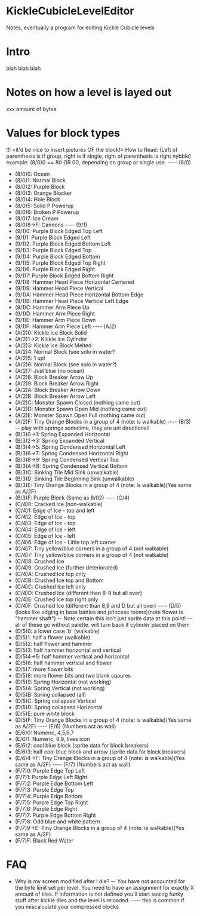 # KickleCubicleLevelEditor
Notes, eventually a program for editing Kickle Cubicle levels

# Intro
blah blah blah

# Notes on how a level is layed out
 xxx amount of bytes
 
# Values for block types
!!! <it'd be nice to insert pictures OF the block!>
How to Read: (Left of parenthesis is if group, right is if single, right of parenthesis is right nybble)
example: (8/0)0 == 80 OR 00, depending on group or single use.
---- (8/0)
- (8/0)0: Ocean
- (8/0)1: Normal Block 
- (8/0)2: Purple Block
- (8/0)3: Orange Blocker
- (8/0)4: Hole Block
- (8/0)5: Solid P Powerup
- (8/0)6: Broken P Powerup
- (8/0)7: Ice Cream
- (8/0)8->F: Cannons
---- (9/1)
- (9/1)0: Purple Block Edged Top Left
- (9/1)1: Purple Block Edged Left
- (9/1)2: Purple Block Edged Bottom Left
- (9/1)3: Purple Block Edged Top
- (9/1)4: Purple Block Edged Bottom
- (9/1)5: Purple Block Edged Top Right
- (9/1)6: Purple Block Edged Right
- (9/1)7: Purple Block Edged Bottom Right
- (9/1)8: Hammer Head Piece Horizontal Centered
- (9/1)9: Hammer Head Piece Vertical
- (9/1)A: Hammer Head Piece Horizontal Bottom Edge
- (9/1)B: Hammer Head Piece Vertical Left Edge
- (9/1)C: Hammer Arm Piece Up
- (9/1)D: Hammer Arm Piece Right
- (9/1)E: Hammer Arm Piece Down
- (9/1)F: Hammer Arm Piece Left
---- (A/2)
- (A/2)0: Kickle Ice Block Solid
- (A/2)1->2: Kickle Ice Cylinder
- (A/2)3: Kickle Ice Block Melted
- (A/2)4: Normal Block (see solo in water?
- (A/2)5: 1 up!
- (A/2)6: Normal Block (see solo in water?)
- (A/2)7: Just blue (no ocean)
- (A/2)8: Block Breaker Arrow Up
- (A/2)9: Block Breaker Arrow Right
- (A/2)A: Block Breaker Arrow Down
- (A/2)B: Block Breaker Arrow Left
- (A/2)C: Monster Spawn Closed (nothing came out)
- (A/2)D: Monster Spawn Open Mid (nothing came out)
- (A/2)E: Monster Spawn Open Full (nothing came out)
- (A/2)F: Tiny Orange Blocks in a group of 4 (note: is walkable)
---- (B/3) -- play with springs sometime, they are uni directional!
- (B/3)0->1: Spring Expanded Horizontal
- (B/3)2->3: Spring Expanded Vertical
- (B/3)4->5: Spring Condensed Horizontal Left
- (B/3)6->7: Spring Condensed Horizontal Right
- (B/3)8->9: Spring Condensed Vertical Top
- (B/3)A->B: Spring Condensed Vertical Bottom
- (B/3)C: Sinking Tile Mid Sink (unwalkable)
- (B/3)D: Sinking Tile Beginning Sink (unwalkable)
- (B/3)E: Tiny Orange Blocks in a group of 4 (note: is walkable)(Yes same as A/2F)
- (B/3)F: Purple Block  (Same as 8/02)
---- (C/4)
- (C/4)0: Cracked Ice (non-walkable)
- (C/4)1: Edge of Ice - top and left
- (C/4)2: Edge of Ice - top
- (C/4)3: Edge of Ice - top
- (C/4)4: Edge of Ice - left
- (C/4)5: Edge of Ice - left
- (C/4)6: Edge of Ice - Little top left corner
- (C/4)7: Tiny yellow/blue corners in a group of 4 (not walkable)
- (C/4)7: Tiny yellow/blue corners in a group of 4 (not walkable)
- (C/4)8: Crushed Ice
- (C/4)9: Crushed Ice (further deteriorated)
- (C/4)A: Crushed Ice top only
- (C/4)B: Crushed Ice top and Bottom
- (C/4)C: Crushed Ice left only
- (C/4)D: Crushed Ice (different than 8-9 but all over)
- (C/4)E: Crushed Ice top right only
- (C/4)F: Crushed Ice (different than 8,9 and D but all over)
---- (D/5) (looks like edging in boss battles and princess rooms)(note flower is "hammer shaft")
-- Note certain this isn't just sprite data at this point!
-- all of these go without palette. will turn back if cylinder placed on them
- (D/5)0: a lower case 'b' (walkable)
- (D/5)1: half a flower (walkable)
- (D/5)2: half flower and hammer
- (D/5)3: half hammer horizontal and vertical
- (D/5)4->5: half hammer vertical and horizontal
- (D/5)6: half hammer vertical and flower
- (D/5)7: more flower bits
- (D/5)8: more flower bits and two blank sqaures
- (D/5)9: Spring Horizontal (not working)
- (D/5)A: Spring Vertical (not working)
- (D/5)B: Spring collapsed (all)
- (D/5)C: Spring collapsed Vertical
- (D/5)D: Spring collapsed Horizontal
- (D/5)E: pure white block
- (D/5)F: Tiny Orange Blocks in a group of 4 (note: is walkable)(Yes same as A/2F)
---- (E/6) (Numbers act as wall)
- (E/6)0: Numeric, 4,5,6,7
- (E/6)1: Numeric, 8,9, lives icon
- (E/6)2: cool blue block (sprite data for block breakers)
- (E/6)3: half cool blue block and arrow (sprite data for block breakers)
- (E/6)4->F: Tiny Orange Blocks in a group of 4 (note: is walkable)(Yes same as A/2F)
---- (F/7) (Numbers act as wall)
- (F/7)0: Purple Edge Top Left
- (F/7)1: Purple Edge Left Right 
- (F/7)2: Purple Edge Bottom Left
- (F/7)3: Purple Edge Top
- (F/7)4: Purple Edge Bottom
- (F/7)5: Purple Edge Top Right
- (F/7)6: Purple Edge Right
- (F/7)7: Purple Edge Bottom Right
- (F/7)8: Odd blue and white pattern
- (F/7)9->E: Tiny Orange Blocks in a group of 4 (note: is walkable)(Yes same as A/2F)
- (F/7)F: Black Red Water
# FAQ
 - Why is my screen modified after I die?
 -- You have not accounted for the byte limit set per level. You need to have an assignment for exactly X amount of tiles. If information is not defined you'll start seeing funky stuff after kickle dies and the level is reloaded.
 ---- this is common if you miscalculate your compressed blocks
